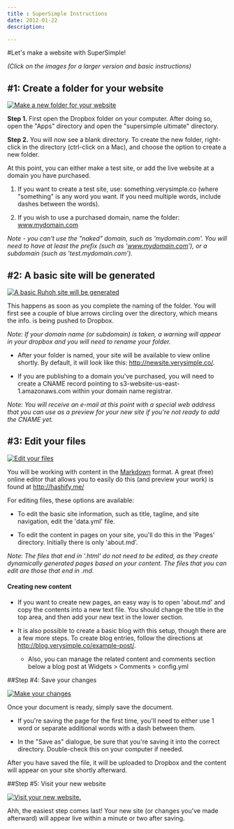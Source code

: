 ```yaml
---
title : SuperSimple Instructions
date: 2012-01-22
description:

---
```


#Let's make a website with SuperSimple!

_(Click on the images for a larger version and basic instructions)_

## #1: Create a folder for your website
  
<a class="instructions" id="instructionsr" href="{{urls.media}}/step1.png" title="Navigate to the supersimple ultimate folder and make a new folder for your website. You can choose from *.verysimple.co or a domain that you own."><img alt="Make a new folder for your website" src="{{urls.media}}/step1.png" /></a>

**Step 1.** First open the Dropbox folder on your computer. After doing so, open the "Apps" directory and open the "supersimple ultimate" directory.

**Step 2.** You will now see a blank directory. To create the new folder, right-click in the directory (ctrl-click on a Mac), and choose the option to create a new folder.

At this point, you can either make a test site, or add the live website at a domain you have purchased.

1. If you want to create a test site, use: something.verysimple.co (where "something" is any word you want. If you need multiple words, include dashes between the words).

1. If you wish to use a purchased domain, name the folder: www.mydomain.com
  
  _Note - you can't use the "naked" domain, such as 'mydomain.com'. You will need to have at least the prefix (such as 'www.mydomain.com'), or a subdomain (such as 'test.mydomain.com')._

## #2: A basic site will be generated

<a class="instructions" id="instructionsr" href="{{urls.media}}/step2.png" title="A basic Ruhoh site will be generated. I chose the subdomain tim.dropbox.verysimple.co. If your domain name is taken, a warning will appear in your dropbox and you will need to rename your folder. If you would like to use your own domain, you will need to set up a CNAME record pointing to s3-website-us-east-1.amazonaws.com."><img alt="A basic Ruhoh site will be generated" src="{{urls.media}}/step2.png" /></a>

This happens as soon as you complete the naming of the folder. You will first see a couple of blue arrows circling over the directory, which means the info. is being pushed to Dropbox.

_Note: If your domain name (or subdomain) is taken, a warning will appear in your dropbox and you will need to rename your folder._

* After your folder is named, your site will be available to view online shortly. By default, it will look like this: http://newsite.verysimple.co/.

* If you are publishing to a domain you've purchased, you will need to create a CNAME record pointing to s3-website-us-east-1.amazonaws.com within your domain name registrar.

_Note: You will receive an e-mail at this point with a special web address that you can use as a preview for your new site if you're not ready to add the CNAME yet._

## #3: Edit your files

<a class="instructions" id="instructionsr" href="{{urls.media}}/step3.png" title="Edit your files. For more on the basic structure of a Ruhoh site, please visit http://www.ruhoh.com"><img alt="Edit your files" src="{{urls.media}}/step3.png" /></a>

You will be working with content in the [Markdown](http://en.wikipedia.org/wiki/Markdown) format. A great (free) online editor that allows you to easily do this (and preview your work) is found at http://hashify.me/

For editing files, these options are available:

* To edit the basic site information, such as title, tagline, and site navigation, edit the 'data.yml' file.

* To edit the content in pages on your site, you'll do this in the 'Pages' directory. Initially there is only 'about.md'.

_Note: The files that end in '.html' do not need to be edited, as they create dynamically generated pages based on your content. The files that you can edit are those that end in .md._

#### Creating new content

* If you want to create new pages, an easy way is to open 'about.md' and copy the contents into a new text file. You should change the title in the top area, and then add your new text in the lower section.

* It is also possible to create a basic blog with this setup, though there are a few more steps. To create blog entries, follow the directions at http://blog.verysimple.co/example-post/.

  * Also, you can manage the related content and comments section below a blog post at Widgets > Comments > config.yml

##Step #4: Save your changes

<a class="instructions" id="instructionsr" href="{{urls.media}}/step4.png" title="Make your changes and save them."><img alt="Make your changes" src="{{urls.media}}/step4.png" /></a>

Once your document is ready, simply save the document.

* If you're saving the page for the first time, you'll need to either use 1 word or separate additional words with a dash between them.

* In the "Save as" dialogue, be sure that you're saving it into the correct directory. Double-check this on your computer if needed.

After you have saved the file, it will be uploaded to Dropbox and the content will appear on your site shortly afterward.

##Step #5: Visit your new website

<a class="instructions" id="instructionsr" href="{{urls.media}}/step5.png" title="That's all there is to it!"><img alt="Visit your new website." src="{{urls.media}}/step5.png" /></a>

Ahh, the easiest step comes last! Your new site (or changes you've made afterward) will appear live within a minute or two after saving.